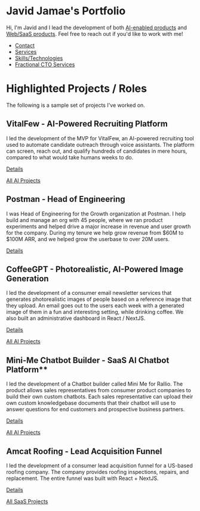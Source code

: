 # Javid Jamae's Portfolio

Hi, I'm Javid and I lead the development of both [AI-enabled products](./ai-development.md) and [Web/SaaS products](./product-development.md). Feel free to reach out if you'd like to work with me!

- [Contact](/contact.md)
- [Services](/services.md)
- [Skills/Technologies](/skills-technologies.md)
- [Fractional CTO Services](/fractional-cto.md)

# Highlighted Projects / Roles

The following is a sample set of projects I've worked on.

## VitalFew - AI-Powered Recruiting Platform

I led the development of the MVP for VitalFew, an AI-powered recruiting tool used to automate candidate outreach through voice assistants. The platform can screen, reach out, and qualify hundreds of candidates in mere hours, compared to what would take humans weeks to do.

[Details](./vitalfew/README.md)

[All AI Projects](./ai-development.md)

## Postman - Head of Engineering

I was Head of Engineering for the Growth organization at Postman. I help build and manage an org with 45 people, where we ran product experiments and helped drive a major increase in revenue and user growth for the company. During my tenure we help grow revenue from $60M to $100M ARR, and we helped grow the userbase to over 20M users.

[Details](http://www.postman.com)

## CoffeeGPT - Photorealistic, AI-Powered Image Generation

I led the development of a consumer email newsletter services that generates photorealistic images of people based on a reference image that they upload. An email goes out to the users each week with a generated image of them in a fun and interesting setting, while drinking coffee. We also built an administrative dashboard in React / NextJS. 

[Details](./coffee-gpt/README.md) 

[All AI Projects](./ai-development.md)

## Mini-Me Chatbot Builder - SaaS AI Chatbot Platform**

I led the development of a Chatbot builder called Mini Me for Rallio. The product allows sales representatives from consumer product companies to build their own custom chatbots. Each sales representative can upload their own custom knowledgebase documents that their chatbot will use to answer questions for end customers and prospective business partners.

[Details](./rallio-minimebot/README.md)

[All AI Projects](./ai-development.md)

## Amcat Roofing - Lead Acquisition Funnel

I led the development of a consumer lead acquisition funnel for a US-based roofing company. The company provides roofing inspections, repairs, and replacement. The entire funnel was built with React + NextJS.

[Details](./amcat-roofing/README.md)

[All SaaS Projects](./product-development.md)